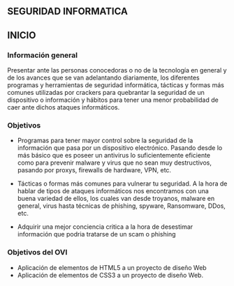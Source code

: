 ## SEGURIDAD INFORMATICA

## INICIO
### Información general
Presentar ante las personas conocedoras o no de la tecnología en general y de los avances que se van adelantando diariamente, los diferentes programas y herramientas de seguridad informática, tácticas y formas más comunes utilizadas por crackers para quebrantar la seguridad de un dispositivo o información y hábitos para tener una menor probabilidad de caer ante dichos ataques informáticos.

### Objetivos
- Programas para tener mayor control sobre la seguridad de la información que pasa por un dispositivo electrónico.
Pasando desde lo más básico que es poseer un antivirus lo suficientemente eficiente como para prevenir malware y virus que no sean muy destructivos, pasando por proxys, firewalls de hardware, VPN, etc.

- Tácticas o formas más comunes para vulnerar tu seguridad.
A la hora de hablar de tipos de ataques informáticos nos encontramos con una buena variedad de ellos, los cuales van desde troyanos, malware en general, virus hasta técnicas de phishing, spyware, Ransomware, DDos, etc.

- Adquirir una mejor conciencia critica a la hora de desestimar información que podria tratarse de un scam o phishing

### Objetivos del OVI
- Aplicación de elementos de HTML5 a un proyecto de diseño Web
- Aplicación de elementos de CSS3 a un proyecto de diseño Web.
